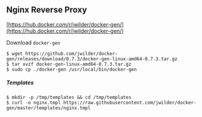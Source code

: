 ## Nginx Reverse Proxy

[https://hub.docker.com/r/jwilder/docker-gen/](https://hub.docker.com/r/jwilder/docker-gen/)

Download `docker-gen`

```
$ wget https://github.com/jwilder/docker-gen/releases/download/0.7.3/docker-gen-linux-amd64-0.7.3.tar.gz
$ tar xvzf docker-gen-linux-amd64-0.7.3.tar.gz
$ sudo cp ./docker-gen /usr/local/bin/docker-gen
```

##### Templates

```
$ mkdir -p /tmp/templates && cd /tmp/templates
$ curl -o nginx.tmpl https://raw.githubusercontent.com/jwilder/docker-gen/master/templates/nginx.tmpl
```